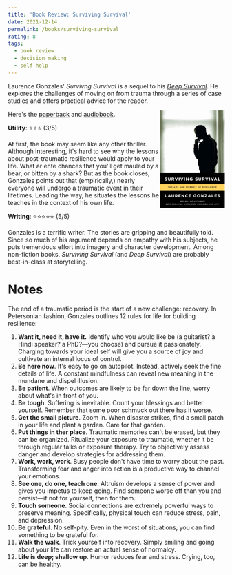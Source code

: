 ```yaml
---
title: 'Book Review: Surviving Survival'
date: 2021-12-14
permalink: /books/surviving-survival
rating: 8
tags:
  - book review
  - decision making
  - self help
---
```


Laurence Gonzales' *Survivng Survival* is a sequel to his [*Deep Survival*](/books/deep-survival). He explores the challenges of moving on from trauma through a series of case studies and offers practical advice for the reader.

<img align="right" width="30%" src="/images/books/surviving_survival.jpeg">

Here's the [paperback](https://www.amazon.com/Surviving-Survival-Art-Science-Resilience/dp/0393346633) and [audiobook](https://www.audible.com/pd/Surviving-Survival-Audiobook/B00COR4KDA).

**Utility**: ⭐⭐⭐ (3/5)

At first, the book may seem like any other thriller. Although interesting, it's hard to see why the lessons about post-traumatic resilience would apply to your life. What ar ehte chances that you'll get mauled by a bear, or bitten by a shark? But as the book closes, Gonzales points out that (empirically,) nearly everyone will undergo a traumatic event in their lifetimes. Leading the way, he situates the lessons he teaches in the context of his own life.

**Writing**: ⭐⭐⭐⭐⭐ (5/5)

Gonzales is a terrific writer. The stories are gripping and beautifully told. Since so much of his argument depends on empathy with his subjects, he puts tremendous effort into imagery and character development. Among non-fiction books, *Surviving Survival* (and *Deep Survival*) are probably best-in-class at storytelling.

Notes
===

The end of a traumatic period is the start of a new challenge: recovery. In Petersonian fashion, Gonzales outlines 12 rules for life for building resilience:
1. **Want it, need it, have it.** Identify who you would like be (a guitarist? a Hindi speaker? a PhD?—you choose) and pursue it passionately. Charging towards your ideal self will give you a source of joy and cultivate an internal locus of control.
2. **Be here now**. It's easy to go on autopilot. Instead, actively seek the fine details of life. A constant mindfulness can reveal new meaning in the mundane and dispel illusion.
3. **Be patient**. When outcomes are likely to be far down the line, worry about what's in front of you.
4. **Be tough**. Suffering is inevitable. Count your blessings and better yourself. Remember that some poor schmuck out there has it worse.
5. **Get the small picture**. Zoom in. When disaster strikes, find a small patch in your life and plant a garden. Care for that garden.
6. **Put things in ther place**. Traumatic memories can't be erased, but they can be organized. Ritualize your exposure to traumatic, whether it be through regular talks or exposure therapy. Try to objectively assess danger and develop strategies for addressing them.
7. **Work, work, work**. Busy people don't have time to worry about the past. Transforming fear and anger into action is a productive way to channel your emotions.
8. **See one, do one, teach one**. Altruism develops a sense of power and gives you impetus to keep going. Find someone worse off than you and persist—if not for yourself, then for them.
9. **Touch someone**. Social connections are extremely powerful ways to preserve meaning. Specifically, physical touch can reduce stress, pain, and depression.
10. **Be grateful**. No self-pity. Even in the worst of situations, you can find something to be grateful for.
11. **Walk the walk**. Trick yourself into recovery. Simply smiling and going about your life can restore an actual sense of normalcy.
12. **Life is deep; shallow up**. Humor reduces fear and stress. Crying, too, can be healthy.